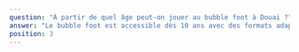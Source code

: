 ```yaml
---
question: "À partir de quel âge peut‑on jouer au bubble foot à Douai ?"
answer: "Le bubble foot est accessible dès 10 ans avec des formats adaptés. Nous ajustons la taille des bulles, la durée des matchs et le rythme pour garantir confort et sécurité à chaque tranche d’âge."
position: 3
---
```



